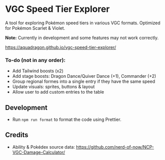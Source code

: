 # VGC Speed Tier Explorer

A tool for exploring Pokémon speed tiers in various VGC formats. Optimized for Pokémon Scarlet & Violet.

**Note:** Currently in development and some features may not work correctly.

https://aquadragon.github.io/vgc-speed-tier-explorer/

### To-do (not in any order):
- Add Tailwind boosts (x2)
- Add stage boosts: Dragon Dance/Quiver Dance (+1), Commander (+2)
- Group regional formes into a single entry if they have the same speed
- Update visuals: sprites, buttons & layout
- Allow user to add custom entries to the table


## Development
- Run `npm run format` to format the code using Prettier.


## Credits
- Ability & Pokédex source data: https://github.com/nerd-of-now/NCP-VGC-Damage-Calculator/
